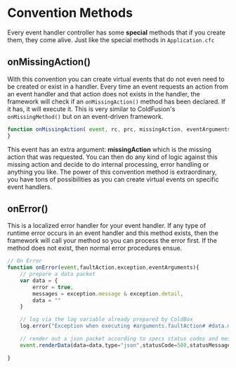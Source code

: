 # Convention Methods

Every event handler controller has some **special** methods that if you create them, they come alive.  Just like the special methods in <code>Application.cfc</code>

## onMissingAction()

With this convention you can create virtual events that do not even need to be created or exist in a handler. Every time an event requests an action from an event handler and that action does not exists in the handler, the framework will check if an <code>onMissingAction()</code> method has been declared. If it has, it will execute it. This is very similar to ColdFusion's <code>onMissingMethod()</code> but on an event-driven framework.


```js
function onMissingAction( event, rc, prc, missingAction, eventArguments ){
}
```

This event has an extra argument: **missingAction** which is the missing action that was requested. You can then do any kind of logic against this missing action and decide to do internal processing, error handling or anything you like. The power of this convention method is extraordinary, you have tons of possibilities as you can create virtual events on specific event handlers.

## onError()

This is a localized error handler for your event handler. If any type of runtime error occurs in an event handler and this method exists, then the framework will call your method so you can process the error first. If the method does not exist, then normal error procedures ensue.

```js
// On Error
function onError(event,faultAction,exception,eventArguments){
	// prepare a data packet
	var data = {
		error = true,
		messages = exception.message & exception.detail,
		data = ""
	}

	// log via the log variable already prepared by ColdBox
	log.error("Exception when executing #arguments.faultAction# #data.messages#", exception);	

	// render out a json packet according to specs status codes and messages
	event.renderData(data=data,type="json",statusCode=500,statusMessage="Error ocurred");

}
```